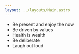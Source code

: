 ```yaml
---
layout: ../layouts/Main.astro
---
```


- Be present and enjoy the now
- Be driven by values
- Health is wealth
- Be deliberate
- Laugh out loud
